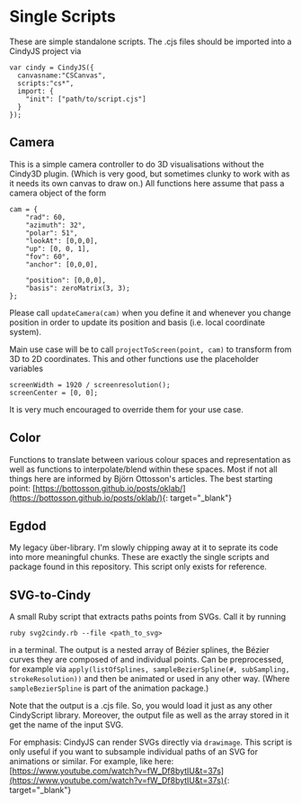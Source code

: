 # Single Scripts

These are simple standalone scripts. The .cjs files should be imported into a CindyJS project via
```
var cindy = CindyJS({
  canvasname:"CSCanvas",
  scripts:"cs*",
  import: {
    "init": ["path/to/script.cjs"]
  }
});

```

## Camera

This is a simple camera controller to do 3D visualisations without the Cindy3D plugin. (Which is very good, but sometimes clunky to work with as it needs its own canvas to draw on.) All functions here assume that pass a camera object of the form
```
cam = {
    "rad": 60,
    "azimuth": 32°,
    "polar": 51°,
    "lookAt": [0,0,0],
    "up": [0, 0, 1],
    "fov": 60°,
    "anchor": [0,0,0],

    "position": [0,0,0],
    "basis": zeroMatrix(3, 3);
};
```
Please call `updateCamera(cam)` when you define it and whenever you change position in order to update its position and basis (i.e. local coordinate system).

Main use case will be to call `projectToScreen(point, cam)` to transform from 3D to 2D coordinates. This and other functions use the placeholder variables
```
screenWidth = 1920 / screenresolution();
screenCenter = [0, 0];
```
It is very much encouraged to override them for your use case.

## Color

Functions to translate between various colour spaces and representation as well as functions to interpolate/blend within these spaces. Most if not all things here are informed by Björn Ottosson's articles. The best starting point: [https://bottosson.github.io/posts/oklab/](https://bottosson.github.io/posts/oklab/){: target="_blank"}

## Egdod

My legacy über-library. I'm slowly chipping away at it to seprate its code into more meaningful chunks. These are exactly the single scripts and package found in this repository. This script only exists for reference.

## SVG-to-Cindy

A small Ruby script that extracts paths points from SVGs. Call it by running
```
ruby svg2cindy.rb --file <path_to_svg>
```
in a terminal. The output is a nested array of Bézier splines, the Bézier curves they are composed of and individual points. Can be preprocessed, for example via 
```apply(listOfSplines, sampleBezierSpline(#, subSampling, strokeResolution))```
and then be animated or used in any other way. (Where `sampleBezierSpline` is part of the animation package.)

Note that the output is a .cjs file. So, you would load it just as any other CindyScript library. Moreover, the output file as well as the array stored in it get the name of the input SVG.

For emphasis: CindyJS can render SVGs directly via `drawimage`. This script is only useful if you want to subsample individual paths of an SVG for animations or similar. For example, like here: [https://www.youtube.com/watch?v=fW_Df8bytIU&t=37s](https://www.youtube.com/watch?v=fW_Df8bytIU&t=37s){: target="_blank"}